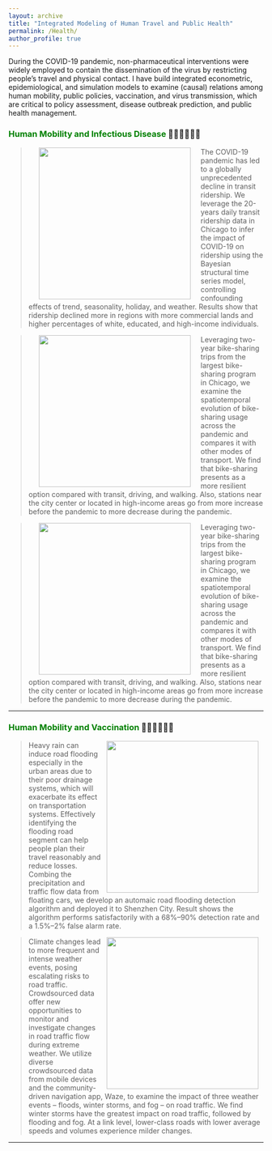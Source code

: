 ```yaml
---
layout: archive
title: "Integrated Modeling of Human Travel and Public Health"
permalink: /Health/
author_profile: true
---
```


During the COVID-19 pandemic, non-pharmaceutical interventions were widely employed to contain the dissemination of the virus by restricting people’s travel and physical contact. 
I have build integrated econometric, epidemiological, and simulation models to examine (causal) relations among human mobility, public policies, vaccination, and virus transmission, 
which are critical to policy assessment, disease outbreak prediction, and public health management. 

### <span style="color: green"> Human Mobility and Infectious Disease </span> 🏥🏥🏥🚶🚶🚶

> <a href="https://www.pnas.org/doi/abs/10.1073/pnas.2010836117"><img style="float: left" src="https://songhuahu-umd.github.io/images/FF43.png" width="300" hspace="20"></a>
The COVID-19 pandemic has led to a globally unprecedented decline in transit ridership. We leverage the 20-years daily transit ridership data in Chicago to infer the impact of COVID-19 on ridership using the Bayesian structural time series model, 
controlling confounding effects of trend, seasonality, holiday, and weather. 
Results show that ridership declined more in regions with more commercial lands and higher percentages of white, educated, and high-income individuals.

> <a href="https://www.sciencedirect.com/science/article/pii/S2210670721007721"><img style="float: left" src="https://songhuahu-umd.github.io/images/racial.jpg" width="300" hspace="20"></a>
Leveraging two-year bike-sharing trips from the largest bike-sharing program in Chicago, we examine the spatiotemporal evolution of bike-sharing usage across the pandemic and compares it with other modes of transport.
We find that bike-sharing presents as a more resilient option compared with transit, driving, and walking. 
Also, stations near the city center or located in high-income areas go from more increase before the pandemic to more decrease during the pandemic.

> <a href="https://www.sciencedirect.com/science/article/pii/S2210670721007721"><img style="float: left" src="https://songhuahu-umd.github.io/images/FF35.png" width="300" hspace="20"></a>
Leveraging two-year bike-sharing trips from the largest bike-sharing program in Chicago, we examine the spatiotemporal evolution of bike-sharing usage across the pandemic and compares it with other modes of transport.
We find that bike-sharing presents as a more resilient option compared with transit, driving, and walking.
Also, stations near the city center or located in high-income areas go from more increase before the pandemic to more decrease during the pandemic.


---

### <span style="color: green"> Human Mobility and Vaccination </span> 💉💉💉🚶🚶🚶

> <a href="https://www.sciencedirect.com/science/article/pii/S0264410X22009471"><img style="float: right" src="https://songhuahu-umd.github.io/images/FF41.png" width="300" hspace="10"></a>
Heavy rain can induce road flooding especially in the urban areas due to their poor drainage systems, 
which will exacerbate its effect on transportation systems. Effectively identifying
the flooding road segment can help people plan their travel reasonably and reduce losses. Combing the precipitation and traffic flow data from floating cars, 
we develop an automaic road flooding detection algorithm and deployed it to Shenzhen City. Result shows the algorithm performs
satisfactorily with a 68%–90% detection rate and a 1.5%–2% false alarm rate.

> <a href="https://www.sciencedirect.com/science/article/pii/S0264410X23006175"><img style="float: right" src="https://songhuahu-umd.github.io/images/FF4.png" width="300" hspace="10"></a>
Climate changes lead to more frequent and intense weather events, posing escalating risks to road traffic. 
Crowdsourced data offer new opportunities to monitor and investigate changes in road traffic flow during extreme weather. 
We utilize diverse crowdsourced data from mobile devices and the community-driven navigation app, Waze, to examine the impact of three weather events – floods, winter storms, and fog – on road traffic.
We find winter storms have the greatest impact on road traffic, followed by flooding and fog. At a link level, lower-class roads with lower average speeds and volumes experience milder changes.


---
